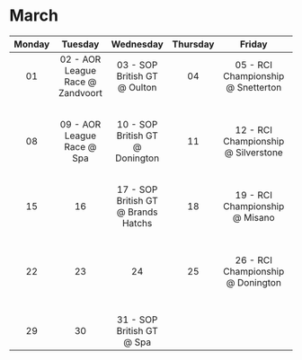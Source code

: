 # March

| Monday         | Tuesday  | Wednesday  | Thursday | Friday | Saturday | Sunday |
|:-------------:|:-------------:|:-----------:|:------------:|:--------:|:--------:|:--------:|
| 01 | 02 - AOR League Race @ Zandvoort 	| 03 - SOP British GT @ Oulton 			| 04 | 05 - RCI Championship @ Snetterton 	| 06 - RCI Night-Championship @ Suzuka   									| 07 |
| 08 | 09 - AOR League Race @ Spa 		 	| 10 - SOP British GT @ Donington 		| 11 | 12 - RCI Championship @ Silverstone 	| 13 - Best of British Simgrid @ Oulton & RCI Night-Championship @ ?		| 14 |
| 15 | 16              						| 17 - SOP British GT @ Brands Hatchs 	| 18 | 19 - RCI Championship @ Misano 		| 20 - Best of British Simgrid @ Donington 									| 21 |
| 22 | 23           						| 24									| 25 | 26 - RCI Championship @ Donington 	| 27 - Best of British Simgrid @ Silverstone & RCI Night-Championship @ ?   | 28 |
| 29 | 30           						| 31 - SOP British GT @ Spa  			|    |       								|      																		|    |